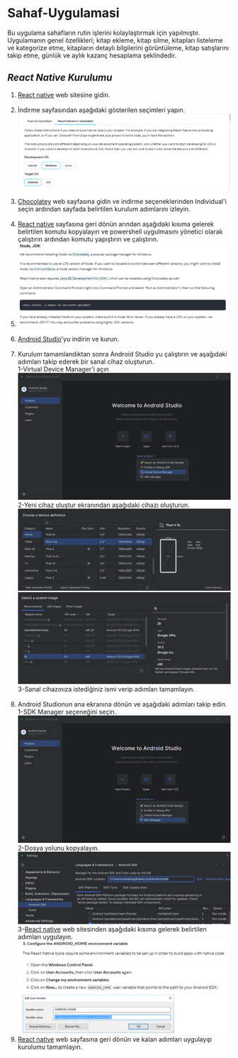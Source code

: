 # Sahaf-Uygulamasi
Bu uygulama sahafların rutin işlerini kolaylaştırmak için yapılmıştır. Uygulamanın genel özellikleri; kitap ekleme, kitap silme, kitapları listeleme ve kategorize etme, kitapların detaylı bilgilerini görüntüleme, kitap satışlarını takip etme, günlük ve aylık kazanç hesaplama şeklindedir.

## *React Native Kurulumu*
1. [React native](https://reactnative.dev/docs/environment-setup) web sitesine gidin.<br><br>
2. İndirme sayfasından aşağıdaki gösterilen seçimleri yapın.<br>
![Resim Yüklenemedi](https://github.com/SerdarEmirBOSTANCI/NtpOdev/blob/main/kurlum1.PNG)<br><br>
3. [Chocolatey](https://chocolatey.org/install) web sayfasına gidin ve indirme seçeneklerinden Individual'i seçin ardından sayfada belirtilen kurulum adımlarını izleyin.<br><br>
4. [React native](https://reactnative.dev/docs/environment-setup) sayfasına geri dönün arından aşağıdaki kısıma gelerek belirtilen komutu kopyalayın ve powershell uygulmasını yönetici olarak çalıştırın ardından komutu yapıştırın ve çalıştırın.<br>
5. ![Resim Yüklenemedi](https://github.com/SerdarEmirBOSTANCI/NtpOdev/blob/main/kurulum3.PNG)<br><br>
6. [Android Studio](https://developer.android.com/studio?hl=tr)'yu indirin ve kurun.<br><br>
7. Kurulum tamamlandıktan sonra Android Studio yu çalıştırın ve aşağıdaki adımları takip ederek bir sanal cihaz oluşturun.<br>
1-Virtual Device Manager'i açın<br>
   ![Resim Yüklenemedi](https://github.com/SerdarEmirBOSTANCI/NtpOdev/blob/main/kurulum4.png)<br>
2-Yeni cihaz oluştur ekranından aşağıdaki cihazı oluşturun.<br>
   ![Resim Yüklenemedi](https://github.com/SerdarEmirBOSTANCI/NtpOdev/blob/main/kurulum6.png)<br>
   ![Resim Yüklenemedi](https://github.com/SerdarEmirBOSTANCI/NtpOdev/blob/main/kurulum7.png)<br>
3-Sanal cihazınıza istediğiniz ismi verip adımları tamamlayın.<br><br>
8. Android Studionun ana ekranına dönün ve aşağıdaki adımları takip edin.
1-SDK Manager seçeneğini seçin.<br>
![Resim Yüklenemedi](https://github.com/SerdarEmirBOSTANCI/NtpOdev/blob/main/image.png)<br>
2-Dosya yolunu kopyalayın.<br>
![Resim Yüklenemedi](https://github.com/SerdarEmirBOSTANCI/NtpOdev/blob/main/kurulum9.png)<br>
3-[React native](https://reactnative.dev/docs/environment-setup) web sitesinden aşağıdaki kısıma gelerek belirtilen adımları uygulayın.<br>
![Resim Yüklenemedi](https://github.com/SerdarEmirBOSTANCI/NtpOdev/blob/main/kurulum10.PNG)<br>
9. [React native](https://reactnative.dev/docs/environment-setup) web sayfasına geri dönün ve kalan adımları uygulayıp kurulumu tamamlayın.

